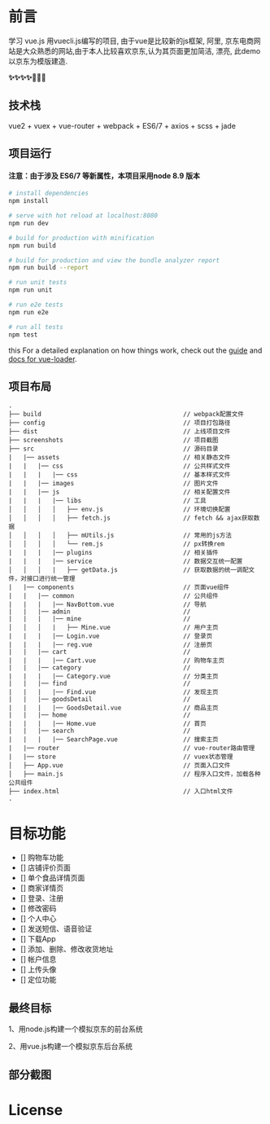 # 前言

学习 vue.js  用vuecli.js编写的项目, 由于vue是比较新的js框架, 阿里, 京东电商网站是大众熟悉的网站,由于本人比较喜欢京东,认为其页面更加简洁, 漂亮, 此demo以京东为模版建造.


__✨✨✨✨🎉🎉🎉__
## 技术栈

vue2 + vuex + vue-router + webpack + ES6/7 + axios + scss + jade


## 项目运行

#### 注意：由于涉及 ES6/7 等新属性，本项目采用node  8.9 版本
``` bash
# install dependencies
npm install

# serve with hot reload at localhost:8080
npm run dev

# build for production with minification
npm run build

# build for production and view the bundle analyzer report
npm run build --report

# run unit tests
npm run unit

# run e2e tests
npm run e2e

# run all tests
npm test
```
this
For a detailed explanation on how things work, check out the [guide](http://vuejs-templates.github.io/webpack/) and [docs for vue-loader](http://vuejs.github.io/vue-loader).



## 项目布局
```
.
├── build                                       // webpack配置文件
├── config                                      // 项目打包路径
├── dist                                        // 上线项目文件
├── screenshots                                 // 项目截图
├── src                                         // 源码目录
|   |── assets                                  // 相关静态文件
|   |   |── css                                 // 公共样式文件
|   |   |   |── css                             // 基本样式文件
|   |   |── images                              // 图片文件
|   |   |── js                                  // 相关配置文件
|   |   |   |── libs                            // 工具
│   │   │   │   ├── env.js                      // 环境切换配置
│   │   │   │   ├── fetch.js                    // fetch && ajax获取数据
│   │   │   │   ├── mUtils.js                   // 常用的js方法
│   │   │   │   └── rem.js                      // px转换rem
|   |   |   |── plugins                         // 相关插件
|   |   |   |── service                         // 数据交互统一配置
│   │   │   |   ├── getData.js                  // 获取数据的统一调配文件，对接口进行统一管理
|   |── components                              // 页面vue组件
|   |   |── common                              // 公共组件
|   |   |   |── NavBottom.vue                   // 导航
|   |   |── admin                               //
|   |   |   |── mine                            //
│   │   │   |   ├── Mine.vue                    // 用户主页
|   |   |   |── Login.vue                       // 登录页
|   |   |   |── reg.vue                         // 注册页
|   |   |── cart                                //
|   |   |   |── Cart.vue                        // 购物车主页
|   |   |── category                            //
|   |   |   |── Category.vue                    // 分类主页
|   |   |── find                                //
|   |   |   |── Find.vue                        // 发现主页
|   |   |── goodsDetail                         //
|   |   |   |── GoodsDetail.vue                 // 商品主页
|   |   |── home                                //
|   |   |   |── Home.vue                        // 首页
|   |   |── search                              //
|   |   |   |── SearchPage.vue                  // 搜索主页
|   |── router                                  // vue-router路由管理
|   |── store                                   // vuex状态管理
│   ├── App.vue                                 // 页面入口文件
│   ├── main.js                                 // 程序入口文件，加载各种公共组件
├── index.html                                  // 入口html文件
.
```

# 目标功能
- [] 购物车功能
- [] 店铺评价页面
- [] 单个食品详情页面
- [] 商家详情页
- [] 登录、注册
- [] 修改密码
- [] 个人中心
- [] 发送短信、语音验证
- [] 下载App
- [] 添加、删除、修改收货地址
- [] 帐户信息
- [] 上传头像
- [] 定位功能

## 最终目标

1、用node.js构建一个模拟京东的前台系统

2、用vue.js构建一个模拟京东后台系统

## 部分截图

# License
